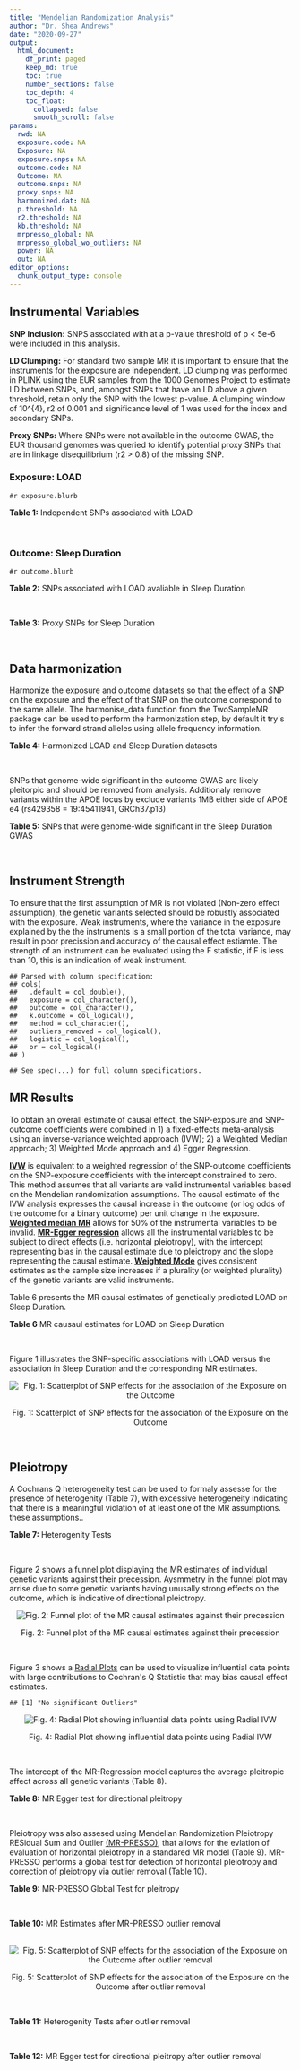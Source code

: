 ```yaml
---
title: "Mendelian Randomization Analysis"
author: "Dr. Shea Andrews"
date: "2020-09-27"
output:
  html_document:
    df_print: paged
    keep_md: true
    toc: true
    number_sections: false
    toc_depth: 4
    toc_float:
      collapsed: false
      smooth_scroll: false
params:
  rwd: NA
  exposure.code: NA
  Exposure: NA
  exposure.snps: NA
  outcome.code: NA
  Outcome: NA
  outcome.snps: NA
  proxy.snps: NA
  harmonized.dat: NA
  p.threshold: NA
  r2.threshold: NA
  kb.threshold: NA
  mrpresso_global: NA
  mrpresso_global_wo_outliers: NA
  power: NA
  out: NA
editor_options:
  chunk_output_type: console
---
```







## Instrumental Variables
**SNP Inclusion:** SNPS associated with at a p-value threshold of p < 5e-6 were included in this analysis.
<br>

**LD Clumping:** For standard two sample MR it is important to ensure that the instruments for the exposure are independent. LD clumping was performed in PLINK using the EUR samples from the 1000 Genomes Project to estimate LD between SNPs, and, amongst SNPs that have an LD above a given threshold, retain only the SNP with the lowest p-value. A clumping window of 10^{4}, r2 of 0.001 and significance level of 1 was used for the index and secondary SNPs.
<br>

**Proxy SNPs:** Where SNPs were not available in the outcome GWAS, the EUR thousand genomes was queried to identify potential proxy SNPs that are in linkage disequilibrium (r2 > 0.8) of the missing SNP.
<br>

### Exposure: LOAD
`#r exposure.blurb`
<br>

**Table 1:** Independent SNPs associated with LOAD
<div data-pagedtable="false">
  <script data-pagedtable-source type="application/json">
{"columns":[{"label":["SNP"],"name":[1],"type":["chr"],"align":["left"]},{"label":["CHROM"],"name":[2],"type":["dbl"],"align":["right"]},{"label":["POS"],"name":[3],"type":["dbl"],"align":["right"]},{"label":["REF"],"name":[4],"type":["chr"],"align":["left"]},{"label":["ALT"],"name":[5],"type":["chr"],"align":["left"]},{"label":["AF"],"name":[6],"type":["dbl"],"align":["right"]},{"label":["BETA"],"name":[7],"type":["dbl"],"align":["right"]},{"label":["SE"],"name":[8],"type":["dbl"],"align":["right"]},{"label":["Z"],"name":[9],"type":["dbl"],"align":["right"]},{"label":["P"],"name":[10],"type":["dbl"],"align":["right"]},{"label":["N"],"name":[11],"type":["dbl"],"align":["right"]},{"label":["TRAIT"],"name":[12],"type":["chr"],"align":["left"]}],"data":[{"1":"rs679515","2":"1","3":"207750568","4":"T","5":"C","6":"0.8126","7":"-0.1508","8":"0.0183","9":"-8.240440","10":"1.555000e-16","11":"63926","12":"LOAD"},{"1":"rs7584040","2":"2","3":"127863224","4":"C","5":"T","6":"0.2261","7":"0.0862","8":"0.0172","9":"5.011628","10":"5.341000e-07","11":"63926","12":"LOAD"},{"1":"rs6733839","2":"2","3":"127892810","4":"C","5":"T","6":"0.4067","7":"0.1693","8":"0.0154","9":"10.993506","10":"4.022000e-28","11":"63926","12":"LOAD"},{"1":"rs35695568","2":"2","3":"186794162","4":"G","5":"T","6":"0.0922","7":"0.1152","8":"0.0247","9":"4.663968","10":"3.200000e-06","11":"63926","12":"LOAD"},{"1":"rs10933431","2":"2","3":"233981912","4":"G","5":"C","6":"0.7774","7":"0.1001","8":"0.0194","9":"5.159794","10":"2.552000e-07","11":"63926","12":"LOAD"},{"1":"rs6805148","2":"3","3":"45101639","4":"A","5":"C","6":"0.0864","7":"-0.1293","8":"0.0257","9":"-5.031130","10":"4.774000e-07","11":"63926","12":"LOAD"},{"1":"rs28660482","2":"4","3":"66245059","4":"T","5":"A","6":"0.0243","7":"0.2220","8":"0.0475","9":"4.673684","10":"2.900000e-06","11":"63926","12":"LOAD"},{"1":"rs6822989","2":"4","3":"104176240","4":"C","5":"T","6":"0.0082","7":"0.4361","8":"0.0940","9":"4.639362","10":"3.487000e-06","11":"63926","12":"LOAD"},{"1":"rs35868327","2":"5","3":"52665230","4":"T","5":"A","6":"0.0132","7":"-0.3753","8":"0.0760","9":"-4.938158","10":"7.796000e-07","11":"63926","12":"LOAD"},{"1":"rs11168036","2":"5","3":"139707439","4":"T","5":"G","6":"0.5033","7":"-0.0754","8":"0.0143","9":"-5.272730","10":"1.432000e-07","11":"63926","12":"LOAD"},{"1":"rs34665982","2":"6","3":"32560306","4":"T","5":"C","6":"0.5213","7":"-0.0967","8":"0.0166","9":"-5.825300","10":"5.798000e-09","11":"63926","12":"LOAD"},{"1":"rs114812713","2":"6","3":"41034000","4":"G","5":"C","6":"0.0301","7":"0.2980","8":"0.0431","9":"6.914153","10":"4.467000e-12","11":"63926","12":"LOAD"},{"1":"rs1385742","2":"6","3":"47595155","4":"A","5":"T","6":"0.6344","7":"-0.0876","8":"0.0157","9":"-5.579620","10":"2.232000e-08","11":"63926","12":"LOAD"},{"1":"rs143429938","2":"7","3":"33721795","4":"C","5":"T","6":"0.0211","7":"0.3535","8":"0.0769","9":"4.596879","10":"4.253000e-06","11":"63926","12":"LOAD"},{"1":"rs9649710","2":"7","3":"50322832","4":"A","5":"G","6":"0.6331","7":"0.0676","8":"0.0148","9":"4.567570","10":"4.794000e-06","11":"63926","12":"LOAD"},{"1":"rs117240937","2":"7","3":"127426090","4":"G","5":"A","6":"0.0173","7":"-0.3122","8":"0.0672","9":"-4.645833","10":"3.350000e-06","11":"63926","12":"LOAD"},{"1":"rs11767557","2":"7","3":"143109139","4":"T","5":"C","6":"0.1968","7":"-0.1028","8":"0.0182","9":"-5.648350","10":"1.561000e-08","11":"63926","12":"LOAD"},{"1":"rs73223431","2":"8","3":"27219987","4":"C","5":"T","6":"0.3669","7":"0.0936","8":"0.0153","9":"6.117647","10":"8.342000e-10","11":"63926","12":"LOAD"},{"1":"rs867230","2":"8","3":"27468503","4":"C","5":"A","6":"0.6029","7":"0.1333","8":"0.0158","9":"8.436709","10":"3.492000e-17","11":"63926","12":"LOAD"},{"1":"rs13252043","2":"8","3":"71551628","4":"C","5":"T","6":"0.0984","7":"0.1140","8":"0.0237","9":"4.810127","10":"1.570000e-06","11":"63926","12":"LOAD"},{"1":"rs6559689","2":"9","3":"85450616","4":"C","5":"T","6":"0.0504","7":"0.1585","8":"0.0335","9":"4.731343","10":"2.169000e-06","11":"63926","12":"LOAD"},{"1":"rs12416487","2":"10","3":"11721057","4":"A","5":"T","6":"0.6519","7":"0.0850","8":"0.0154","9":"5.519480","10":"3.417000e-08","11":"63926","12":"LOAD"},{"1":"rs3740688","2":"11","3":"47380340","4":"G","5":"T","6":"0.5524","7":"0.0935","8":"0.0144","9":"6.493056","10":"9.702000e-11","11":"63926","12":"LOAD"},{"1":"rs1582763","2":"11","3":"60021948","4":"G","5":"A","6":"0.3729","7":"-0.1232","8":"0.0149","9":"-8.268456","10":"1.186000e-16","11":"63926","12":"LOAD"},{"1":"rs3851179","2":"11","3":"85868640","4":"T","5":"C","6":"0.6410","7":"0.1198","8":"0.0148","9":"8.094590","10":"5.809000e-16","11":"63926","12":"LOAD"},{"1":"rs11218343","2":"11","3":"121435587","4":"T","5":"C","6":"0.0401","7":"-0.2053","8":"0.0369","9":"-5.563690","10":"2.633000e-08","11":"63926","12":"LOAD"},{"1":"rs9787911","2":"11","3":"131769402","4":"T","5":"C","6":"0.4249","7":"0.0662","8":"0.0144","9":"4.597220","10":"4.386000e-06","11":"63926","12":"LOAD"},{"1":"rs117394726","2":"12","3":"127222883","4":"A","5":"C","6":"0.0400","7":"0.2193","8":"0.0465","9":"4.716130","10":"2.459000e-06","11":"63926","12":"LOAD"},{"1":"rs17125924","2":"14","3":"53391680","4":"A","5":"G","6":"0.0926","7":"0.1222","8":"0.0246","9":"4.967480","10":"6.621000e-07","11":"63926","12":"LOAD"},{"1":"rs12590654","2":"14","3":"92938855","4":"G","5":"A","6":"0.3353","7":"-0.0906","8":"0.0157","9":"-5.770701","10":"8.729000e-09","11":"63926","12":"LOAD"},{"1":"rs383902","2":"15","3":"59034174","4":"C","5":"T","6":"0.3274","7":"-0.0698","8":"0.0151","9":"-4.622517","10":"3.812000e-06","11":"63926","12":"LOAD"},{"1":"rs28588186","2":"16","3":"19910313","4":"C","5":"G","6":"0.1981","7":"-0.0880","8":"0.0181","9":"-4.861880","10":"1.115000e-06","11":"63926","12":"LOAD"},{"1":"rs62039712","2":"16","3":"79355857","4":"G","5":"A","6":"0.1158","7":"0.1528","8":"0.0288","9":"5.305556","10":"1.171000e-07","11":"63926","12":"LOAD"},{"1":"rs34971488","2":"16","3":"81779775","4":"G","5":"A","6":"0.2205","7":"0.0940","8":"0.0198","9":"4.747475","10":"2.067000e-06","11":"63926","12":"LOAD"},{"1":"rs2632516","2":"17","3":"56409089","4":"G","5":"C","6":"0.4402","7":"-0.0748","8":"0.0147","9":"-5.088435","10":"3.671000e-07","11":"63926","12":"LOAD"},{"1":"rs12151021","2":"19","3":"1050874","4":"A","5":"G","6":"0.6753","7":"-0.1071","8":"0.0169","9":"-6.337280","10":"2.562000e-10","11":"63926","12":"LOAD"},{"1":"rs8111708","2":"19","3":"18558876","4":"A","5":"G","6":"0.3427","7":"0.0696","8":"0.0151","9":"4.609270","10":"3.946000e-06","11":"63926","12":"LOAD"},{"1":"rs111358663","2":"19","3":"45196958","4":"T","5":"A","6":"0.0111","7":"-0.5369","8":"0.0795","9":"-6.753459","10":"1.436000e-11","11":"63926","12":"LOAD"},{"1":"rs4803765","2":"19","3":"45358448","4":"C","5":"T","6":"0.0243","7":"0.7165","8":"0.0610","9":"11.745902","10":"7.131000e-32","11":"63926","12":"LOAD"},{"1":"rs12972156","2":"19","3":"45387459","4":"C","5":"G","6":"0.2027","7":"0.9653","8":"0.0189","9":"51.074100","10":"2.225074e-308","11":"63926","12":"LOAD"},{"1":"rs117310449","2":"19","3":"45393516","4":"C","5":"T","6":"0.0130","7":"0.9879","8":"0.0691","9":"14.296671","10":"2.275000e-46","11":"63926","12":"LOAD"},{"1":"rs73033507","2":"19","3":"45431403","4":"C","5":"T","6":"0.0239","7":"-0.3620","8":"0.0657","9":"-5.509893","10":"3.646000e-08","11":"63926","12":"LOAD"},{"1":"rs114533385","2":"19","3":"45436753","4":"C","5":"T","6":"0.0210","7":"0.8281","8":"0.0661","9":"12.527988","10":"5.434000e-36","11":"63926","12":"LOAD"},{"1":"rs118004808","2":"19","3":"45439498","4":"C","5":"T","6":"0.0177","7":"-0.5523","8":"0.1015","9":"-5.441379","10":"5.274000e-08","11":"63926","12":"LOAD"},{"1":"rs139995984","2":"19","3":"45574482","4":"G","5":"C","6":"0.0155","7":"-0.5343","8":"0.0879","9":"-6.078498","10":"1.192000e-09","11":"63926","12":"LOAD"},{"1":"rs80182863","2":"19","3":"45653226","4":"C","5":"T","6":"0.0234","7":"0.2977","8":"0.0623","9":"4.778491","10":"1.750000e-06","11":"63926","12":"LOAD"},{"1":"rs6014724","2":"20","3":"54998544","4":"A","5":"G","6":"0.0920","7":"-0.1319","8":"0.0259","9":"-5.092660","10":"3.652000e-07","11":"63926","12":"LOAD"},{"1":"rs2830489","2":"21","3":"28148191","4":"C","5":"T","6":"0.2882","7":"-0.0837","8":"0.0162","9":"-5.166667","10":"2.422000e-07","11":"63926","12":"LOAD"},{"1":"rs138727474","2":"22","3":"21926584","4":"C","5":"T","6":"0.0269","7":"-0.2515","8":"0.0545","9":"-4.614679","10":"3.904000e-06","11":"63926","12":"LOAD"}],"options":{"columns":{"min":{},"max":[10]},"rows":{"min":[10],"max":[10]},"pages":{}}}
  </script>
</div>
<br>

### Outcome: Sleep Duration
`#r outcome.blurb`
<br>

**Table 2:** SNPs associated with LOAD avaliable in Sleep Duration
<div data-pagedtable="false">
  <script data-pagedtable-source type="application/json">
{"columns":[{"label":["SNP"],"name":[1],"type":["chr"],"align":["left"]},{"label":["CHROM"],"name":[2],"type":["dbl"],"align":["right"]},{"label":["POS"],"name":[3],"type":["dbl"],"align":["right"]},{"label":["REF"],"name":[4],"type":["chr"],"align":["left"]},{"label":["ALT"],"name":[5],"type":["chr"],"align":["left"]},{"label":["AF"],"name":[6],"type":["dbl"],"align":["right"]},{"label":["BETA"],"name":[7],"type":["dbl"],"align":["right"]},{"label":["SE"],"name":[8],"type":["dbl"],"align":["right"]},{"label":["Z"],"name":[9],"type":["dbl"],"align":["right"]},{"label":["P"],"name":[10],"type":["dbl"],"align":["right"]},{"label":["N"],"name":[11],"type":["dbl"],"align":["right"]},{"label":["TRAIT"],"name":[12],"type":["chr"],"align":["left"]}],"data":[{"1":"rs679515","2":"1","3":"207750568","4":"T","5":"C","6":"0.822523","7":"6.44678e-04","8":"0.00296092","9":"0.21772900","10":"0.8500","11":"446118","12":"Sleep_Duration"},{"1":"rs7584040","2":"2","3":"127863224","4":"C","5":"T","6":"0.232806","7":"-3.04125e-03","8":"0.00268461","9":"-1.13285000","10":"0.2600","11":"446118","12":"Sleep_Duration"},{"1":"rs6733839","2":"2","3":"127892810","4":"C","5":"T","6":"0.391123","7":"4.65119e-04","8":"0.00235465","9":"0.19753200","10":"0.8500","11":"446118","12":"Sleep_Duration"},{"1":"rs35695568","2":"2","3":"186794162","4":"G","5":"T","6":"0.094992","7":"1.33588e-03","8":"0.00385760","9":"0.34629800","10":"0.7700","11":"446118","12":"Sleep_Duration"},{"1":"rs10933431","2":"2","3":"233981912","4":"G","5":"C","6":"0.781088","7":"3.26886e-03","8":"0.00273539","9":"1.19503000","10":"0.2200","11":"446118","12":"Sleep_Duration"},{"1":"rs6805148","2":"3","3":"45101639","4":"A","5":"C","6":"0.093366","7":"2.57343e-03","8":"0.00390643","9":"0.65876800","10":"0.5100","11":"446118","12":"Sleep_Duration"},{"1":"rs28660482","2":"4","3":"66245059","4":"T","5":"A","6":"0.023754","7":"1.62489e-02","8":"0.00745114","9":"2.18073000","10":"0.0340","11":"446118","12":"Sleep_Duration"},{"1":"rs35868327","2":"5","3":"52665230","4":"T","5":"G","6":"0.005792","7":"4.11740e-03","8":"0.01881980","9":"0.21878000","10":"0.8000","11":"446118","12":"Sleep_Duration"},{"1":"rs11168036","2":"5","3":"139707439","4":"T","5":"G","6":"0.520190","7":"4.48967e-03","8":"0.00227446","9":"1.97395000","10":"0.0470","11":"446118","12":"Sleep_Duration"},{"1":"rs114812713","2":"6","3":"41034000","4":"G","5":"C","6":"0.026599","7":"-8.21225e-03","8":"0.00715508","9":"-1.14775000","10":"0.2800","11":"446118","12":"Sleep_Duration"},{"1":"rs1385742","2":"6","3":"47595155","4":"A","5":"T","6":"0.646697","7":"-4.28237e-04","8":"0.00239147","9":"-0.17906900","10":"0.8400","11":"446118","12":"Sleep_Duration"},{"1":"rs143429938","2":"7","3":"33721795","4":"C","5":"T","6":"0.015915","7":"5.37550e-03","8":"0.00936759","9":"0.57384000","10":"0.5600","11":"446118","12":"Sleep_Duration"},{"1":"rs9649710","2":"7","3":"50322832","4":"A","5":"G","6":"0.604185","7":"1.68235e-03","8":"0.00231941","9":"0.72533500","10":"0.4500","11":"446118","12":"Sleep_Duration"},{"1":"rs117240937","2":"7","3":"127426090","4":"G","5":"A","6":"0.009082","7":"9.13137e-04","8":"0.01228650","9":"0.07432040","10":"0.9300","11":"446118","12":"Sleep_Duration"},{"1":"rs11767557","2":"7","3":"143109139","4":"T","5":"C","6":"0.213885","7":"-2.41499e-03","8":"0.00275666","9":"-0.87605700","10":"0.3600","11":"446118","12":"Sleep_Duration"},{"1":"rs73223431","2":"8","3":"27219987","4":"C","5":"T","6":"0.366336","7":"5.67286e-04","8":"0.00235048","9":"0.24134900","10":"0.8100","11":"446118","12":"Sleep_Duration"},{"1":"rs867230","2":"8","3":"27468503","4":"C","5":"A","6":"0.586988","7":"-3.44624e-03","8":"0.00231689","9":"-1.48744000","10":"0.1300","11":"446118","12":"Sleep_Duration"},{"1":"rs6559689","2":"9","3":"85450616","4":"C","5":"T","6":"0.045364","7":"6.81990e-03","8":"0.00543392","9":"1.25506000","10":"0.2000","11":"446118","12":"Sleep_Duration"},{"1":"rs12416487","2":"10","3":"11721057","4":"A","5":"T","6":"0.656675","7":"3.28410e-03","8":"0.00238698","9":"1.37584000","10":"0.1900","11":"446118","12":"Sleep_Duration"},{"1":"rs3740688","2":"11","3":"47380340","4":"G","5":"T","6":"0.544922","7":"-7.16963e-03","8":"0.00227518","9":"-3.15124000","10":"0.0020","11":"446118","12":"Sleep_Duration"},{"1":"rs1582763","2":"11","3":"60021948","4":"G","5":"A","6":"0.379972","7":"-3.75152e-03","8":"0.00233407","9":"-1.60729000","10":"0.1100","11":"446118","12":"Sleep_Duration"},{"1":"rs3851179","2":"11","3":"85868640","4":"T","5":"C","6":"0.628731","7":"-2.28308e-05","8":"0.00233932","9":"-0.00975959","10":"1.0000","11":"446118","12":"Sleep_Duration"},{"1":"rs11218343","2":"11","3":"121435587","4":"T","5":"C","6":"0.037123","7":"-1.53337e-03","8":"0.00599394","9":"-0.25582000","10":"0.8100","11":"446118","12":"Sleep_Duration"},{"1":"rs9787911","2":"11","3":"131769402","4":"T","5":"C","6":"0.427749","7":"-1.20384e-03","8":"0.00229411","9":"-0.52475300","10":"0.6100","11":"446118","12":"Sleep_Duration"},{"1":"rs117394726","2":"12","3":"127222883","4":"A","5":"C","6":"0.036110","7":"1.01923e-02","8":"0.00639602","9":"1.59354000","10":"0.1100","11":"446118","12":"Sleep_Duration"},{"1":"rs17125924","2":"14","3":"53391680","4":"A","5":"G","6":"0.091981","7":"-1.24415e-02","8":"0.00392515","9":"-3.16969000","10":"0.0015","11":"446118","12":"Sleep_Duration"},{"1":"rs12590654","2":"14","3":"92938855","4":"G","5":"A","6":"0.339722","7":"-1.67888e-03","8":"0.00240569","9":"-0.69787900","10":"0.4600","11":"446118","12":"Sleep_Duration"},{"1":"rs383902","2":"15","3":"59034174","4":"C","5":"T","6":"0.334118","7":"2.24649e-03","8":"0.00240717","9":"0.93324900","10":"0.3400","11":"446118","12":"Sleep_Duration"},{"1":"rs28588186","2":"16","3":"19910313","4":"C","5":"G","6":"0.200697","7":"-2.24493e-03","8":"0.00284213","9":"-0.78987600","10":"0.3900","11":"446118","12":"Sleep_Duration"},{"1":"rs62039712","2":"16","3":"79355857","4":"G","5":"A","6":"0.120103","7":"4.47007e-04","8":"0.00361040","9":"0.12381100","10":"0.8700","11":"446118","12":"Sleep_Duration"},{"1":"rs34971488","2":"16","3":"81779775","4":"G","5":"A","6":"0.210895","7":"6.96486e-03","8":"0.00284027","9":"2.45218000","10":"0.0130","11":"446118","12":"Sleep_Duration"},{"1":"rs2632516","2":"17","3":"56409089","4":"G","5":"C","6":"0.443135","7":"-5.16082e-04","8":"0.00228738","9":"-0.22562100","10":"0.8900","11":"446118","12":"Sleep_Duration"},{"1":"rs12151021","2":"19","3":"1050874","4":"A","5":"G","6":"0.674127","7":"1.72903e-03","8":"0.00242689","9":"0.71244700","10":"0.4800","11":"446118","12":"Sleep_Duration"},{"1":"rs8111708","2":"19","3":"18558876","4":"A","5":"G","6":"0.349623","7":"-1.38427e-03","8":"0.00237781","9":"-0.58216200","10":"0.5500","11":"446118","12":"Sleep_Duration"},{"1":"rs111358663","2":"19","3":"45196958","4":"T","5":"A","6":"0.015743","7":"1.04975e-03","8":"0.00924700","9":"0.11352300","10":"0.8900","11":"446118","12":"Sleep_Duration"},{"1":"rs12972156","2":"19","3":"45387459","4":"C","5":"G","6":"0.148558","7":"-6.63823e-03","8":"0.00320644","9":"-2.07028000","10":"0.0410","11":"446118","12":"Sleep_Duration"},{"1":"rs117310449","2":"19","3":"45393516","4":"C","5":"T","6":"0.012053","7":"-2.27098e-02","8":"0.01043380","9":"-2.17656000","10":"0.0230","11":"446118","12":"Sleep_Duration"},{"1":"rs73033507","2":"19","3":"45431403","4":"C","5":"T","6":"0.038409","7":"9.88026e-04","8":"0.00598982","9":"0.16495100","10":"0.8700","11":"446118","12":"Sleep_Duration"},{"1":"rs114533385","2":"19","3":"45436753","4":"C","5":"T","6":"0.011167","7":"1.34796e-03","8":"0.01110270","9":"0.12140800","10":"0.9400","11":"446118","12":"Sleep_Duration"},{"1":"rs118004808","2":"19","3":"45439498","4":"C","5":"T","6":"0.018609","7":"-4.76413e-03","8":"0.00954379","9":"-0.49918600","10":"0.6400","11":"446118","12":"Sleep_Duration"},{"1":"rs139995984","2":"19","3":"45574482","4":"G","5":"C","6":"0.013363","7":"3.24809e-03","8":"0.01104900","9":"0.29397100","10":"0.7600","11":"446118","12":"Sleep_Duration"},{"1":"rs80182863","2":"19","3":"45653226","4":"C","5":"T","6":"0.015549","7":"2.81300e-03","8":"0.00953800","9":"0.29492600","10":"0.7700","11":"446118","12":"Sleep_Duration"},{"1":"rs6014724","2":"20","3":"54998544","4":"A","5":"G","6":"0.088138","7":"3.58454e-03","8":"0.00401164","9":"0.89353500","10":"0.3800","11":"446118","12":"Sleep_Duration"},{"1":"rs2830489","2":"21","3":"28148191","4":"C","5":"T","6":"0.274799","7":"-2.65550e-03","8":"0.00253623","9":"-1.04703000","10":"0.3300","11":"446118","12":"Sleep_Duration"},{"1":"rs138727474","2":"22","3":"21926584","4":"C","5":"T","6":"0.036328","7":"-4.68198e-03","8":"0.00643328","9":"-0.72777500","10":"0.4900","11":"446118","12":"Sleep_Duration"},{"1":"rs6822989","2":"NA","3":"NA","4":"NA","5":"NA","6":"NA","7":"NA","8":"NA","9":"NA","10":"NA","11":"NA","12":"NA"},{"1":"rs34665982","2":"NA","3":"NA","4":"NA","5":"NA","6":"NA","7":"NA","8":"NA","9":"NA","10":"NA","11":"NA","12":"NA"},{"1":"rs13252043","2":"NA","3":"NA","4":"NA","5":"NA","6":"NA","7":"NA","8":"NA","9":"NA","10":"NA","11":"NA","12":"NA"},{"1":"rs4803765","2":"NA","3":"NA","4":"NA","5":"NA","6":"NA","7":"NA","8":"NA","9":"NA","10":"NA","11":"NA","12":"NA"}],"options":{"columns":{"min":{},"max":[10]},"rows":{"min":[10],"max":[10]},"pages":{}}}
  </script>
</div>
<br>

**Table 3:** Proxy SNPs for Sleep Duration
<div data-pagedtable="false">
  <script data-pagedtable-source type="application/json">
{"columns":[{"label":["target_snp"],"name":[1],"type":["chr"],"align":["left"]},{"label":["proxy_snp"],"name":[2],"type":["chr"],"align":["left"]},{"label":["ld.r2"],"name":[3],"type":["dbl"],"align":["right"]},{"label":["Dprime"],"name":[4],"type":["dbl"],"align":["right"]},{"label":["PHASE"],"name":[5],"type":["chr"],"align":["left"]},{"label":["X12"],"name":[6],"type":["lgl"],"align":["right"]},{"label":["CHROM"],"name":[7],"type":["dbl"],"align":["right"]},{"label":["POS"],"name":[8],"type":["dbl"],"align":["right"]},{"label":["REF.proxy"],"name":[9],"type":["chr"],"align":["left"]},{"label":["ALT.proxy"],"name":[10],"type":["chr"],"align":["left"]},{"label":["AF"],"name":[11],"type":["dbl"],"align":["right"]},{"label":["BETA"],"name":[12],"type":["dbl"],"align":["right"]},{"label":["SE"],"name":[13],"type":["dbl"],"align":["right"]},{"label":["Z"],"name":[14],"type":["dbl"],"align":["right"]},{"label":["P"],"name":[15],"type":["dbl"],"align":["right"]},{"label":["N"],"name":[16],"type":["dbl"],"align":["right"]},{"label":["TRAIT"],"name":[17],"type":["chr"],"align":["left"]},{"label":["ref"],"name":[18],"type":["lgl"],"align":["right"]},{"label":["ref.proxy"],"name":[19],"type":["chr"],"align":["left"]},{"label":["alt"],"name":[20],"type":["chr"],"align":["left"]},{"label":["alt.proxy"],"name":[21],"type":["chr"],"align":["left"]},{"label":["ALT"],"name":[22],"type":["lgl"],"align":["right"]},{"label":["REF"],"name":[23],"type":["chr"],"align":["left"]},{"label":["proxy.outcome"],"name":[24],"type":["lgl"],"align":["right"]}],"data":[{"1":"rs6822989","2":"rs28544093","3":"1","4":"1","5":"TC/CT","6":"NA","7":"4","8":"104182954","9":"T","10":"C","11":"0.004991","12":"0.02362710","13":"0.01623430","14":"1.45538","15":"0.15","16":"446118","17":"Sleep_Duration","18":"TRUE","19":"C","20":"C","21":"T","22":"TRUE","23":"C","24":"TRUE"},{"1":"rs13252043","2":"rs11996416","3":"1","4":"1","5":"TT/CC","6":"NA","7":"8","8":"71505146","9":"C","10":"T","11":"0.094065","12":"-0.00531883","13":"0.00387194","14":"-1.37369","15":"0.15","16":"446118","17":"Sleep_Duration","18":"TRUE","19":"T","20":"C","21":"C","22":"TRUE","23":"C","24":"TRUE"},{"1":"rs34665982","2":"NA","3":"NA","4":"NA","5":"NA","6":"NA","7":"NA","8":"NA","9":"NA","10":"NA","11":"NA","12":"NA","13":"NA","14":"NA","15":"NA","16":"NA","17":"NA","18":"NA","19":"NA","20":"NA","21":"NA","22":"NA","23":"NA","24":"NA"},{"1":"rs4803765","2":"NA","3":"NA","4":"NA","5":"NA","6":"NA","7":"NA","8":"NA","9":"NA","10":"NA","11":"NA","12":"NA","13":"NA","14":"NA","15":"NA","16":"NA","17":"NA","18":"NA","19":"NA","20":"NA","21":"NA","22":"NA","23":"NA","24":"NA"}],"options":{"columns":{"min":{},"max":[10]},"rows":{"min":[10],"max":[10]},"pages":{}}}
  </script>
</div>
<br>

## Data harmonization
Harmonize the exposure and outcome datasets so that the effect of a SNP on the exposure and the effect of that SNP on the outcome correspond to the same allele. The harmonise_data function from the TwoSampleMR package can be used to perform the harmonization step, by default it try's to infer the forward strand alleles using allele frequency information.
<br>

**Table 4:** Harmonized LOAD and Sleep Duration datasets
<div data-pagedtable="false">
  <script data-pagedtable-source type="application/json">
{"columns":[{"label":["SNP"],"name":[1],"type":["chr"],"align":["left"]},{"label":["effect_allele.exposure"],"name":[2],"type":["chr"],"align":["left"]},{"label":["other_allele.exposure"],"name":[3],"type":["chr"],"align":["left"]},{"label":["effect_allele.outcome"],"name":[4],"type":["chr"],"align":["left"]},{"label":["other_allele.outcome"],"name":[5],"type":["chr"],"align":["left"]},{"label":["beta.exposure"],"name":[6],"type":["dbl"],"align":["right"]},{"label":["beta.outcome"],"name":[7],"type":["dbl"],"align":["right"]},{"label":["eaf.exposure"],"name":[8],"type":["dbl"],"align":["right"]},{"label":["eaf.outcome"],"name":[9],"type":["dbl"],"align":["right"]},{"label":["remove"],"name":[10],"type":["lgl"],"align":["right"]},{"label":["palindromic"],"name":[11],"type":["lgl"],"align":["right"]},{"label":["ambiguous"],"name":[12],"type":["lgl"],"align":["right"]},{"label":["id.outcome"],"name":[13],"type":["chr"],"align":["left"]},{"label":["chr.outcome"],"name":[14],"type":["dbl"],"align":["right"]},{"label":["pos.outcome"],"name":[15],"type":["dbl"],"align":["right"]},{"label":["se.outcome"],"name":[16],"type":["dbl"],"align":["right"]},{"label":["z.outcome"],"name":[17],"type":["dbl"],"align":["right"]},{"label":["pval.outcome"],"name":[18],"type":["dbl"],"align":["right"]},{"label":["samplesize.outcome"],"name":[19],"type":["dbl"],"align":["right"]},{"label":["outcome"],"name":[20],"type":["chr"],"align":["left"]},{"label":["mr_keep.outcome"],"name":[21],"type":["lgl"],"align":["right"]},{"label":["pval_origin.outcome"],"name":[22],"type":["chr"],"align":["left"]},{"label":["chr.exposure"],"name":[23],"type":["dbl"],"align":["right"]},{"label":["pos.exposure"],"name":[24],"type":["dbl"],"align":["right"]},{"label":["se.exposure"],"name":[25],"type":["dbl"],"align":["right"]},{"label":["z.exposure"],"name":[26],"type":["dbl"],"align":["right"]},{"label":["pval.exposure"],"name":[27],"type":["dbl"],"align":["right"]},{"label":["samplesize.exposure"],"name":[28],"type":["dbl"],"align":["right"]},{"label":["exposure"],"name":[29],"type":["chr"],"align":["left"]},{"label":["mr_keep.exposure"],"name":[30],"type":["lgl"],"align":["right"]},{"label":["pval_origin.exposure"],"name":[31],"type":["chr"],"align":["left"]},{"label":["id.exposure"],"name":[32],"type":["chr"],"align":["left"]},{"label":["action"],"name":[33],"type":["dbl"],"align":["right"]},{"label":["mr_keep"],"name":[34],"type":["lgl"],"align":["right"]},{"label":["pt"],"name":[35],"type":["dbl"],"align":["right"]},{"label":["pleitropy_keep"],"name":[36],"type":["lgl"],"align":["right"]},{"label":["mrpresso_RSSobs"],"name":[37],"type":["dbl"],"align":["right"]},{"label":["mrpresso_pval"],"name":[38],"type":["dbl"],"align":["right"]},{"label":["mrpresso_keep"],"name":[39],"type":["lgl"],"align":["right"]}],"data":[{"1":"rs10933431","2":"C","3":"G","4":"C","5":"G","6":"0.1001","7":"3.26886e-03","8":"0.7774","9":"0.781088","10":"FALSE","11":"TRUE","12":"FALSE","13":"KSfEFt","14":"2","15":"233981912","16":"0.00273539","17":"1.19503000","18":"0.2200","19":"446118","20":"Dashti2019slepdur","21":"TRUE","22":"reported","23":"2","24":"233981912","25":"0.0194","26":"5.159794","27":"2.552e-07","28":"63926","29":"Kunkle2019load","30":"TRUE","31":"reported","32":"fpcU7X","33":"2","34":"TRUE","35":"5e-06","36":"TRUE","37":"1.074697e-05","38":"1.0000","39":"TRUE"},{"1":"rs111358663","2":"A","3":"T","4":"A","5":"T","6":"-0.5369","7":"1.04975e-03","8":"0.0111","9":"0.015743","10":"FALSE","11":"TRUE","12":"FALSE","13":"KSfEFt","14":"19","15":"45196958","16":"0.00924700","17":"0.11352300","18":"0.8900","19":"446118","20":"Dashti2019slepdur","21":"TRUE","22":"reported","23":"19","24":"45196958","25":"0.0795","26":"-6.753459","27":"1.436e-11","28":"63926","29":"Kunkle2019load","30":"TRUE","31":"reported","32":"fpcU7X","33":"2","34":"TRUE","35":"5e-06","36":"FALSE","37":"NA","38":"NA","39":"NA"},{"1":"rs11168036","2":"G","3":"T","4":"G","5":"T","6":"-0.0754","7":"4.48967e-03","8":"0.5033","9":"0.520190","10":"FALSE","11":"FALSE","12":"FALSE","13":"KSfEFt","14":"5","15":"139707439","16":"0.00227446","17":"1.97395000","18":"0.0470","19":"446118","20":"Dashti2019slepdur","21":"TRUE","22":"reported","23":"5","24":"139707439","25":"0.0143","26":"-5.272730","27":"1.432e-07","28":"63926","29":"Kunkle2019load","30":"TRUE","31":"reported","32":"fpcU7X","33":"2","34":"TRUE","35":"5e-06","36":"TRUE","37":"2.151441e-05","38":"1.0000","39":"TRUE"},{"1":"rs11218343","2":"C","3":"T","4":"C","5":"T","6":"-0.2053","7":"-1.53337e-03","8":"0.0401","9":"0.037123","10":"FALSE","11":"FALSE","12":"FALSE","13":"KSfEFt","14":"11","15":"121435587","16":"0.00599394","17":"-0.25582000","18":"0.8100","19":"446118","20":"Dashti2019slepdur","21":"TRUE","22":"reported","23":"11","24":"121435587","25":"0.0369","26":"-5.563690","27":"2.633e-08","28":"63926","29":"Kunkle2019load","30":"TRUE","31":"reported","32":"fpcU7X","33":"2","34":"TRUE","35":"5e-06","36":"TRUE","37":"2.006642e-06","38":"1.0000","39":"TRUE"},{"1":"rs114533385","2":"T","3":"C","4":"T","5":"C","6":"0.8281","7":"1.34796e-03","8":"0.0210","9":"0.011167","10":"FALSE","11":"FALSE","12":"FALSE","13":"KSfEFt","14":"19","15":"45436753","16":"0.01110270","17":"0.12140800","18":"0.9400","19":"446118","20":"Dashti2019slepdur","21":"TRUE","22":"reported","23":"19","24":"45436753","25":"0.0661","26":"12.527988","27":"5.434e-36","28":"63926","29":"Kunkle2019load","30":"TRUE","31":"reported","32":"fpcU7X","33":"2","34":"TRUE","35":"5e-06","36":"FALSE","37":"NA","38":"NA","39":"NA"},{"1":"rs114812713","2":"C","3":"G","4":"C","5":"G","6":"0.2980","7":"-8.21225e-03","8":"0.0301","9":"0.026599","10":"FALSE","11":"TRUE","12":"FALSE","13":"KSfEFt","14":"6","15":"41034000","16":"0.00715508","17":"-1.14775000","18":"0.2800","19":"446118","20":"Dashti2019slepdur","21":"TRUE","22":"reported","23":"6","24":"41034000","25":"0.0431","26":"6.914153","27":"4.467e-12","28":"63926","29":"Kunkle2019load","30":"TRUE","31":"reported","32":"fpcU7X","33":"2","34":"TRUE","35":"5e-06","36":"TRUE","37":"7.580197e-05","38":"1.0000","39":"TRUE"},{"1":"rs117240937","2":"A","3":"G","4":"A","5":"G","6":"-0.3122","7":"9.13137e-04","8":"0.0173","9":"0.009082","10":"FALSE","11":"FALSE","12":"FALSE","13":"KSfEFt","14":"7","15":"127426090","16":"0.01228650","17":"0.07432040","18":"0.9300","19":"446118","20":"Dashti2019slepdur","21":"TRUE","22":"reported","23":"7","24":"127426090","25":"0.0672","26":"-4.645833","27":"3.350e-06","28":"63926","29":"Kunkle2019load","30":"TRUE","31":"reported","32":"fpcU7X","33":"2","34":"TRUE","35":"5e-06","36":"TRUE","37":"1.325698e-06","38":"1.0000","39":"TRUE"},{"1":"rs117310449","2":"T","3":"C","4":"T","5":"C","6":"0.9879","7":"-2.27098e-02","8":"0.0130","9":"0.012053","10":"FALSE","11":"FALSE","12":"FALSE","13":"KSfEFt","14":"19","15":"45393516","16":"0.01043380","17":"-2.17656000","18":"0.0230","19":"446118","20":"Dashti2019slepdur","21":"TRUE","22":"reported","23":"19","24":"45393516","25":"0.0691","26":"14.296671","27":"2.275e-46","28":"63926","29":"Kunkle2019load","30":"TRUE","31":"reported","32":"fpcU7X","33":"2","34":"TRUE","35":"5e-06","36":"FALSE","37":"NA","38":"NA","39":"NA"},{"1":"rs117394726","2":"C","3":"A","4":"C","5":"A","6":"0.2193","7":"1.01923e-02","8":"0.0400","9":"0.036110","10":"FALSE","11":"FALSE","12":"FALSE","13":"KSfEFt","14":"12","15":"127222883","16":"0.00639602","17":"1.59354000","18":"0.1100","19":"446118","20":"Dashti2019slepdur","21":"TRUE","22":"reported","23":"12","24":"127222883","25":"0.0465","26":"4.716130","27":"2.459e-06","28":"63926","29":"Kunkle2019load","30":"TRUE","31":"reported","32":"fpcU7X","33":"2","34":"TRUE","35":"5e-06","36":"TRUE","37":"1.052295e-04","38":"1.0000","39":"TRUE"},{"1":"rs11767557","2":"C","3":"T","4":"C","5":"T","6":"-0.1028","7":"-2.41499e-03","8":"0.1968","9":"0.213885","10":"FALSE","11":"FALSE","12":"FALSE","13":"KSfEFt","14":"7","15":"143109139","16":"0.00275666","17":"-0.87605700","18":"0.3600","19":"446118","20":"Dashti2019slepdur","21":"TRUE","22":"reported","23":"7","24":"143109139","25":"0.0182","26":"-5.648350","27":"1.561e-08","28":"63926","29":"Kunkle2019load","30":"TRUE","31":"reported","32":"fpcU7X","33":"2","34":"TRUE","35":"5e-06","36":"TRUE","37":"5.774483e-06","38":"1.0000","39":"TRUE"},{"1":"rs118004808","2":"T","3":"C","4":"T","5":"C","6":"-0.5523","7":"-4.76413e-03","8":"0.0177","9":"0.018609","10":"FALSE","11":"FALSE","12":"FALSE","13":"KSfEFt","14":"19","15":"45439498","16":"0.00954379","17":"-0.49918600","18":"0.6400","19":"446118","20":"Dashti2019slepdur","21":"TRUE","22":"reported","23":"19","24":"45439498","25":"0.1015","26":"-5.441379","27":"5.274e-08","28":"63926","29":"Kunkle2019load","30":"TRUE","31":"reported","32":"fpcU7X","33":"2","34":"TRUE","35":"5e-06","36":"FALSE","37":"NA","38":"NA","39":"NA"},{"1":"rs12151021","2":"G","3":"A","4":"G","5":"A","6":"-0.1071","7":"1.72903e-03","8":"0.6753","9":"0.674127","10":"FALSE","11":"FALSE","12":"FALSE","13":"KSfEFt","14":"19","15":"1050874","16":"0.00242689","17":"0.71244700","18":"0.4800","19":"446118","20":"Dashti2019slepdur","21":"TRUE","22":"reported","23":"19","24":"1050874","25":"0.0169","26":"-6.337280","27":"2.562e-10","28":"63926","29":"Kunkle2019load","30":"TRUE","31":"reported","32":"fpcU7X","33":"2","34":"TRUE","35":"5e-06","36":"TRUE","37":"3.510635e-06","38":"1.0000","39":"TRUE"},{"1":"rs12416487","2":"T","3":"A","4":"T","5":"A","6":"0.0850","7":"3.28410e-03","8":"0.6519","9":"0.656675","10":"FALSE","11":"TRUE","12":"FALSE","13":"KSfEFt","14":"10","15":"11721057","16":"0.00238698","17":"1.37584000","18":"0.1900","19":"446118","20":"Dashti2019slepdur","21":"TRUE","22":"reported","23":"10","24":"11721057","25":"0.0154","26":"5.519480","27":"3.417e-08","28":"63926","29":"Kunkle2019load","30":"TRUE","31":"reported","32":"fpcU7X","33":"2","34":"TRUE","35":"5e-06","36":"TRUE","37":"1.089369e-05","38":"1.0000","39":"TRUE"},{"1":"rs12590654","2":"A","3":"G","4":"A","5":"G","6":"-0.0906","7":"-1.67888e-03","8":"0.3353","9":"0.339722","10":"FALSE","11":"FALSE","12":"FALSE","13":"KSfEFt","14":"14","15":"92938855","16":"0.00240569","17":"-0.69787900","18":"0.4600","19":"446118","20":"Dashti2019slepdur","21":"TRUE","22":"reported","23":"14","24":"92938855","25":"0.0157","26":"-5.770701","27":"8.729e-09","28":"63926","29":"Kunkle2019load","30":"TRUE","31":"reported","32":"fpcU7X","33":"2","34":"TRUE","35":"5e-06","36":"TRUE","37":"2.746664e-06","38":"1.0000","39":"TRUE"},{"1":"rs12972156","2":"G","3":"C","4":"G","5":"C","6":"0.9653","7":"-6.63823e-03","8":"0.2027","9":"0.148558","10":"FALSE","11":"TRUE","12":"FALSE","13":"KSfEFt","14":"19","15":"45387459","16":"0.00320644","17":"-2.07028000","18":"0.0410","19":"446118","20":"Dashti2019slepdur","21":"TRUE","22":"reported","23":"19","24":"45387459","25":"0.0189","26":"51.074100","27":"1.000e-200","28":"63926","29":"Kunkle2019load","30":"TRUE","31":"reported","32":"fpcU7X","33":"2","34":"TRUE","35":"5e-06","36":"FALSE","37":"NA","38":"NA","39":"NA"},{"1":"rs13252043","2":"T","3":"C","4":"T","5":"C","6":"0.1140","7":"-5.31883e-03","8":"0.0984","9":"0.094065","10":"FALSE","11":"FALSE","12":"FALSE","13":"KSfEFt","14":"8","15":"71505146","16":"0.00387194","17":"-1.37369000","18":"0.1500","19":"446118","20":"Dashti2019slepdur","21":"TRUE","22":"reported","23":"8","24":"71551628","25":"0.0237","26":"4.810127","27":"1.570e-06","28":"63926","29":"Kunkle2019load","30":"TRUE","31":"reported","32":"fpcU7X","33":"2","34":"TRUE","35":"5e-06","36":"TRUE","37":"3.012901e-05","38":"1.0000","39":"TRUE"},{"1":"rs1385742","2":"T","3":"A","4":"T","5":"A","6":"-0.0876","7":"-4.28237e-04","8":"0.6344","9":"0.646697","10":"FALSE","11":"TRUE","12":"FALSE","13":"KSfEFt","14":"6","15":"47595155","16":"0.00239147","17":"-0.17906900","18":"0.8400","19":"446118","20":"Dashti2019slepdur","21":"TRUE","22":"reported","23":"6","24":"47595155","25":"0.0157","26":"-5.579620","27":"2.232e-08","28":"63926","29":"Kunkle2019load","30":"TRUE","31":"reported","32":"fpcU7X","33":"2","34":"TRUE","35":"5e-06","36":"TRUE","37":"1.403007e-07","38":"1.0000","39":"TRUE"},{"1":"rs138727474","2":"T","3":"C","4":"T","5":"C","6":"-0.2515","7":"-4.68198e-03","8":"0.0269","9":"0.036328","10":"FALSE","11":"FALSE","12":"FALSE","13":"KSfEFt","14":"22","15":"21926584","16":"0.00643328","17":"-0.72777500","18":"0.4900","19":"446118","20":"Dashti2019slepdur","21":"TRUE","22":"reported","23":"22","24":"21926584","25":"0.0545","26":"-4.614679","27":"3.904e-06","28":"63926","29":"Kunkle2019load","30":"TRUE","31":"reported","32":"fpcU7X","33":"2","34":"TRUE","35":"5e-06","36":"TRUE","37":"2.145886e-05","38":"1.0000","39":"TRUE"},{"1":"rs139995984","2":"C","3":"G","4":"C","5":"G","6":"-0.5343","7":"3.24809e-03","8":"0.0155","9":"0.013363","10":"FALSE","11":"TRUE","12":"FALSE","13":"KSfEFt","14":"19","15":"45574482","16":"0.01104900","17":"0.29397100","18":"0.7600","19":"446118","20":"Dashti2019slepdur","21":"TRUE","22":"reported","23":"19","24":"45574482","25":"0.0879","26":"-6.078498","27":"1.192e-09","28":"63926","29":"Kunkle2019load","30":"TRUE","31":"reported","32":"fpcU7X","33":"2","34":"TRUE","35":"5e-06","36":"FALSE","37":"NA","38":"NA","39":"NA"},{"1":"rs143429938","2":"T","3":"C","4":"T","5":"C","6":"0.3535","7":"5.37550e-03","8":"0.0211","9":"0.015915","10":"FALSE","11":"FALSE","12":"FALSE","13":"KSfEFt","14":"7","15":"33721795","16":"0.00936759","17":"0.57384000","18":"0.5600","19":"446118","20":"Dashti2019slepdur","21":"TRUE","22":"reported","23":"7","24":"33721795","25":"0.0769","26":"4.596879","27":"4.253e-06","28":"63926","29":"Kunkle2019load","30":"TRUE","31":"reported","32":"fpcU7X","33":"2","34":"TRUE","35":"5e-06","36":"TRUE","37":"2.766939e-05","38":"1.0000","39":"TRUE"},{"1":"rs1582763","2":"A","3":"G","4":"A","5":"G","6":"-0.1232","7":"-3.75152e-03","8":"0.3729","9":"0.379972","10":"FALSE","11":"FALSE","12":"FALSE","13":"KSfEFt","14":"11","15":"60021948","16":"0.00233407","17":"-1.60729000","18":"0.1100","19":"446118","20":"Dashti2019slepdur","21":"TRUE","22":"reported","23":"11","24":"60021948","25":"0.0149","26":"-8.268456","27":"1.186e-16","28":"63926","29":"Kunkle2019load","30":"TRUE","31":"reported","32":"fpcU7X","33":"2","34":"TRUE","35":"5e-06","36":"TRUE","37":"1.491806e-05","38":"1.0000","39":"TRUE"},{"1":"rs17125924","2":"G","3":"A","4":"G","5":"A","6":"0.1222","7":"-1.24415e-02","8":"0.0926","9":"0.091981","10":"FALSE","11":"FALSE","12":"FALSE","13":"KSfEFt","14":"14","15":"53391680","16":"0.00392515","17":"-3.16969000","18":"0.0015","19":"446118","20":"Dashti2019slepdur","21":"TRUE","22":"reported","23":"14","24":"53391680","25":"0.0246","26":"4.967480","27":"6.621e-07","28":"63926","29":"Kunkle2019load","30":"TRUE","31":"reported","32":"fpcU7X","33":"2","34":"TRUE","35":"5e-06","36":"TRUE","37":"1.627810e-04","38":"0.0222","39":"FALSE"},{"1":"rs2632516","2":"C","3":"G","4":"C","5":"G","6":"-0.0748","7":"-5.16082e-04","8":"0.4402","9":"0.443135","10":"FALSE","11":"TRUE","12":"TRUE","13":"KSfEFt","14":"17","15":"56409089","16":"0.00228738","17":"-0.22562100","18":"0.8900","19":"446118","20":"Dashti2019slepdur","21":"TRUE","22":"reported","23":"17","24":"56409089","25":"0.0147","26":"-5.088435","27":"3.671e-07","28":"63926","29":"Kunkle2019load","30":"TRUE","31":"reported","32":"fpcU7X","33":"2","34":"FALSE","35":"5e-06","36":"TRUE","37":"NA","38":"NA","39":"NA"},{"1":"rs2830489","2":"T","3":"C","4":"T","5":"C","6":"-0.0837","7":"-2.65550e-03","8":"0.2882","9":"0.274799","10":"FALSE","11":"FALSE","12":"FALSE","13":"KSfEFt","14":"21","15":"28148191","16":"0.00253623","17":"-1.04703000","18":"0.3300","19":"446118","20":"Dashti2019slepdur","21":"TRUE","22":"reported","23":"21","24":"28148191","25":"0.0162","26":"-5.166667","27":"2.422e-07","28":"63926","29":"Kunkle2019load","30":"TRUE","31":"reported","32":"fpcU7X","33":"2","34":"TRUE","35":"5e-06","36":"TRUE","37":"7.016084e-06","38":"1.0000","39":"TRUE"},{"1":"rs28588186","2":"G","3":"C","4":"G","5":"C","6":"-0.0880","7":"-2.24493e-03","8":"0.1981","9":"0.200697","10":"FALSE","11":"TRUE","12":"FALSE","13":"KSfEFt","14":"16","15":"19910313","16":"0.00284213","17":"-0.78987600","18":"0.3900","19":"446118","20":"Dashti2019slepdur","21":"TRUE","22":"reported","23":"16","24":"19910313","25":"0.0181","26":"-4.861880","27":"1.115e-06","28":"63926","29":"Kunkle2019load","30":"TRUE","31":"reported","32":"fpcU7X","33":"2","34":"TRUE","35":"5e-06","36":"TRUE","37":"4.933396e-06","38":"1.0000","39":"TRUE"},{"1":"rs28660482","2":"A","3":"T","4":"A","5":"T","6":"0.2220","7":"1.62489e-02","8":"0.0243","9":"0.023754","10":"FALSE","11":"TRUE","12":"FALSE","13":"KSfEFt","14":"4","15":"66245059","16":"0.00745114","17":"2.18073000","18":"0.0340","19":"446118","20":"Dashti2019slepdur","21":"TRUE","22":"reported","23":"4","24":"66245059","25":"0.0475","26":"4.673684","27":"2.900e-06","28":"63926","29":"Kunkle2019load","30":"TRUE","31":"reported","32":"fpcU7X","33":"2","34":"TRUE","35":"5e-06","36":"TRUE","37":"2.675982e-04","38":"1.0000","39":"TRUE"},{"1":"rs34971488","2":"A","3":"G","4":"A","5":"G","6":"0.0940","7":"6.96486e-03","8":"0.2205","9":"0.210895","10":"FALSE","11":"FALSE","12":"FALSE","13":"KSfEFt","14":"16","15":"81779775","16":"0.00284027","17":"2.45218000","18":"0.0130","19":"446118","20":"Dashti2019slepdur","21":"TRUE","22":"reported","23":"16","24":"81779775","25":"0.0198","26":"4.747475","27":"2.067e-06","28":"63926","29":"Kunkle2019load","30":"TRUE","31":"reported","32":"fpcU7X","33":"2","34":"TRUE","35":"5e-06","36":"TRUE","37":"4.956440e-05","38":"0.4995","39":"TRUE"},{"1":"rs35695568","2":"T","3":"G","4":"T","5":"G","6":"0.1152","7":"1.33588e-03","8":"0.0922","9":"0.094992","10":"FALSE","11":"FALSE","12":"FALSE","13":"KSfEFt","14":"2","15":"186794162","16":"0.00385760","17":"0.34629800","18":"0.7700","19":"446118","20":"Dashti2019slepdur","21":"TRUE","22":"reported","23":"2","24":"186794162","25":"0.0247","26":"4.663968","27":"3.200e-06","28":"63926","29":"Kunkle2019load","30":"TRUE","31":"reported","32":"fpcU7X","33":"2","34":"TRUE","35":"5e-06","36":"TRUE","37":"1.623359e-06","38":"1.0000","39":"TRUE"},{"1":"rs35868327","2":"A","3":"T","4":"G","5":"T","6":"-0.3753","7":"4.11740e-03","8":"0.0132","9":"0.005792","10":"TRUE","11":"TRUE","12":"FALSE","13":"KSfEFt","14":"5","15":"52665230","16":"0.01881980","17":"0.21878000","18":"0.8000","19":"446118","20":"Dashti2019slepdur","21":"TRUE","22":"reported","23":"5","24":"52665230","25":"0.0760","26":"-4.938158","27":"7.796e-07","28":"63926","29":"Kunkle2019load","30":"TRUE","31":"reported","32":"fpcU7X","33":"2","34":"FALSE","35":"5e-06","36":"TRUE","37":"NA","38":"NA","39":"NA"},{"1":"rs3740688","2":"T","3":"G","4":"T","5":"G","6":"0.0935","7":"-7.16963e-03","8":"0.5524","9":"0.544922","10":"FALSE","11":"FALSE","12":"FALSE","13":"KSfEFt","14":"11","15":"47380340","16":"0.00227518","17":"-3.15124000","18":"0.0020","19":"446118","20":"Dashti2019slepdur","21":"TRUE","22":"reported","23":"11","24":"47380340","25":"0.0144","26":"6.493056","27":"9.702e-11","28":"63926","29":"Kunkle2019load","30":"TRUE","31":"reported","32":"fpcU7X","33":"2","34":"TRUE","35":"5e-06","36":"TRUE","37":"5.581150e-05","38":"0.0370","39":"FALSE"},{"1":"rs383902","2":"T","3":"C","4":"T","5":"C","6":"-0.0698","7":"2.24649e-03","8":"0.3274","9":"0.334118","10":"FALSE","11":"FALSE","12":"FALSE","13":"KSfEFt","14":"15","15":"59034174","16":"0.00240717","17":"0.93324900","18":"0.3400","19":"446118","20":"Dashti2019slepdur","21":"TRUE","22":"reported","23":"15","24":"59034174","25":"0.0151","26":"-4.622517","27":"3.812e-06","28":"63926","29":"Kunkle2019load","30":"TRUE","31":"reported","32":"fpcU7X","33":"2","34":"TRUE","35":"5e-06","36":"TRUE","37":"5.443053e-06","38":"1.0000","39":"TRUE"},{"1":"rs3851179","2":"C","3":"T","4":"C","5":"T","6":"0.1198","7":"-2.28308e-05","8":"0.6410","9":"0.628731","10":"FALSE","11":"FALSE","12":"FALSE","13":"KSfEFt","14":"11","15":"85868640","16":"0.00233932","17":"-0.00975959","18":"1.0000","19":"446118","20":"Dashti2019slepdur","21":"TRUE","22":"reported","23":"11","24":"85868640","25":"0.0148","26":"8.094590","27":"5.809e-16","28":"63926","29":"Kunkle2019load","30":"TRUE","31":"reported","32":"fpcU7X","33":"2","34":"TRUE","35":"5e-06","36":"TRUE","37":"1.311832e-08","38":"1.0000","39":"TRUE"},{"1":"rs6014724","2":"G","3":"A","4":"G","5":"A","6":"-0.1319","7":"3.58454e-03","8":"0.0920","9":"0.088138","10":"FALSE","11":"FALSE","12":"FALSE","13":"KSfEFt","14":"20","15":"54998544","16":"0.00401164","17":"0.89353500","18":"0.3800","19":"446118","20":"Dashti2019slepdur","21":"TRUE","22":"reported","23":"20","24":"54998544","25":"0.0259","26":"-5.092660","27":"3.652e-07","28":"63926","29":"Kunkle2019load","30":"TRUE","31":"reported","32":"fpcU7X","33":"2","34":"TRUE","35":"5e-06","36":"TRUE","37":"1.409708e-05","38":"1.0000","39":"TRUE"},{"1":"rs62039712","2":"A","3":"G","4":"A","5":"G","6":"0.1528","7":"4.47007e-04","8":"0.1158","9":"0.120103","10":"FALSE","11":"FALSE","12":"FALSE","13":"KSfEFt","14":"16","15":"79355857","16":"0.00361040","17":"0.12381100","18":"0.8700","19":"446118","20":"Dashti2019slepdur","21":"TRUE","22":"reported","23":"16","24":"79355857","25":"0.0288","26":"5.305556","27":"1.171e-07","28":"63926","29":"Kunkle2019load","30":"TRUE","31":"reported","32":"fpcU7X","33":"2","34":"TRUE","35":"5e-06","36":"TRUE","37":"1.216057e-07","38":"1.0000","39":"TRUE"},{"1":"rs6559689","2":"T","3":"C","4":"T","5":"C","6":"0.1585","7":"6.81990e-03","8":"0.0504","9":"0.045364","10":"FALSE","11":"FALSE","12":"FALSE","13":"KSfEFt","14":"9","15":"85450616","16":"0.00543392","17":"1.25506000","18":"0.2000","19":"446118","20":"Dashti2019slepdur","21":"TRUE","22":"reported","23":"9","24":"85450616","25":"0.0335","26":"4.731343","27":"2.169e-06","28":"63926","29":"Kunkle2019load","30":"TRUE","31":"reported","32":"fpcU7X","33":"2","34":"TRUE","35":"5e-06","36":"TRUE","37":"4.642217e-05","38":"1.0000","39":"TRUE"},{"1":"rs6733839","2":"T","3":"C","4":"T","5":"C","6":"0.1693","7":"4.65119e-04","8":"0.4067","9":"0.391123","10":"FALSE","11":"FALSE","12":"FALSE","13":"KSfEFt","14":"2","15":"127892810","16":"0.00235465","17":"0.19753200","18":"0.8500","19":"446118","20":"Dashti2019slepdur","21":"TRUE","22":"reported","23":"2","24":"127892810","25":"0.0154","26":"10.993506","27":"4.022e-28","28":"63926","29":"Kunkle2019load","30":"TRUE","31":"reported","32":"fpcU7X","33":"2","34":"TRUE","35":"5e-06","36":"TRUE","37":"1.442339e-07","38":"1.0000","39":"TRUE"},{"1":"rs679515","2":"C","3":"T","4":"C","5":"T","6":"-0.1508","7":"6.44678e-04","8":"0.8126","9":"0.822523","10":"FALSE","11":"FALSE","12":"FALSE","13":"KSfEFt","14":"1","15":"207750568","16":"0.00296092","17":"0.21772900","18":"0.8500","19":"446118","20":"Dashti2019slepdur","21":"TRUE","22":"reported","23":"1","24":"207750568","25":"0.0183","26":"-8.240440","27":"1.555e-16","28":"63926","29":"Kunkle2019load","30":"TRUE","31":"reported","32":"fpcU7X","33":"2","34":"TRUE","35":"5e-06","36":"TRUE","37":"6.259022e-07","38":"1.0000","39":"TRUE"},{"1":"rs6805148","2":"C","3":"A","4":"C","5":"A","6":"-0.1293","7":"2.57343e-03","8":"0.0864","9":"0.093366","10":"FALSE","11":"FALSE","12":"FALSE","13":"KSfEFt","14":"3","15":"45101639","16":"0.00390643","17":"0.65876800","18":"0.5100","19":"446118","20":"Dashti2019slepdur","21":"TRUE","22":"reported","23":"3","24":"45101639","25":"0.0257","26":"-5.031130","27":"4.774e-07","28":"63926","29":"Kunkle2019load","30":"TRUE","31":"reported","32":"fpcU7X","33":"2","34":"TRUE","35":"5e-06","36":"TRUE","37":"7.407454e-06","38":"1.0000","39":"TRUE"},{"1":"rs6822989","2":"T","3":"C","4":"T","5":"C","6":"0.4361","7":"2.36271e-02","8":"0.0082","9":"0.004991","10":"FALSE","11":"FALSE","12":"FALSE","13":"KSfEFt","14":"4","15":"104182954","16":"0.01623430","17":"1.45538000","18":"0.1500","19":"446118","20":"Dashti2019slepdur","21":"TRUE","22":"reported","23":"4","24":"104176240","25":"0.0940","26":"4.639362","27":"3.487e-06","28":"63926","29":"Kunkle2019load","30":"TRUE","31":"reported","32":"fpcU7X","33":"2","34":"TRUE","35":"5e-06","36":"TRUE","37":"5.583574e-04","38":"1.0000","39":"TRUE"},{"1":"rs73033507","2":"T","3":"C","4":"T","5":"C","6":"-0.3620","7":"9.88026e-04","8":"0.0239","9":"0.038409","10":"FALSE","11":"FALSE","12":"FALSE","13":"KSfEFt","14":"19","15":"45431403","16":"0.00598982","17":"0.16495100","18":"0.8700","19":"446118","20":"Dashti2019slepdur","21":"TRUE","22":"reported","23":"19","24":"45431403","25":"0.0657","26":"-5.509893","27":"3.646e-08","28":"63926","29":"Kunkle2019load","30":"TRUE","31":"reported","32":"fpcU7X","33":"2","34":"TRUE","35":"5e-06","36":"FALSE","37":"NA","38":"NA","39":"NA"},{"1":"rs73223431","2":"T","3":"C","4":"T","5":"C","6":"0.0936","7":"5.67286e-04","8":"0.3669","9":"0.366336","10":"FALSE","11":"FALSE","12":"FALSE","13":"KSfEFt","14":"8","15":"27219987","16":"0.00235048","17":"0.24134900","18":"0.8100","19":"446118","20":"Dashti2019slepdur","21":"TRUE","22":"reported","23":"8","24":"27219987","25":"0.0153","26":"6.117647","27":"8.342e-10","28":"63926","29":"Kunkle2019load","30":"TRUE","31":"reported","32":"fpcU7X","33":"2","34":"TRUE","35":"5e-06","36":"TRUE","37":"2.653564e-07","38":"1.0000","39":"TRUE"},{"1":"rs7584040","2":"T","3":"C","4":"T","5":"C","6":"0.0862","7":"-3.04125e-03","8":"0.2261","9":"0.232806","10":"FALSE","11":"FALSE","12":"FALSE","13":"KSfEFt","14":"2","15":"127863224","16":"0.00268461","17":"-1.13285000","18":"0.2600","19":"446118","20":"Dashti2019slepdur","21":"TRUE","22":"reported","23":"2","24":"127863224","25":"0.0172","26":"5.011628","27":"5.341e-07","28":"63926","29":"Kunkle2019load","30":"TRUE","31":"reported","32":"fpcU7X","33":"2","34":"TRUE","35":"5e-06","36":"TRUE","37":"1.000889e-05","38":"1.0000","39":"TRUE"},{"1":"rs80182863","2":"T","3":"C","4":"T","5":"C","6":"0.2977","7":"2.81300e-03","8":"0.0234","9":"0.015549","10":"FALSE","11":"FALSE","12":"FALSE","13":"KSfEFt","14":"19","15":"45653226","16":"0.00953800","17":"0.29492600","18":"0.7700","19":"446118","20":"Dashti2019slepdur","21":"TRUE","22":"reported","23":"19","24":"45653226","25":"0.0623","26":"4.778491","27":"1.750e-06","28":"63926","29":"Kunkle2019load","30":"TRUE","31":"reported","32":"fpcU7X","33":"2","34":"TRUE","35":"5e-06","36":"FALSE","37":"NA","38":"NA","39":"NA"},{"1":"rs8111708","2":"G","3":"A","4":"G","5":"A","6":"0.0696","7":"-1.38427e-03","8":"0.3427","9":"0.349623","10":"FALSE","11":"FALSE","12":"FALSE","13":"KSfEFt","14":"19","15":"18558876","16":"0.00237781","17":"-0.58216200","18":"0.5500","19":"446118","20":"Dashti2019slepdur","21":"TRUE","22":"reported","23":"19","24":"18558876","25":"0.0151","26":"4.609270","27":"3.946e-06","28":"63926","29":"Kunkle2019load","30":"TRUE","31":"reported","32":"fpcU7X","33":"2","34":"TRUE","35":"5e-06","36":"TRUE","37":"2.124182e-06","38":"1.0000","39":"TRUE"},{"1":"rs867230","2":"A","3":"C","4":"A","5":"C","6":"0.1333","7":"-3.44624e-03","8":"0.6029","9":"0.586988","10":"FALSE","11":"FALSE","12":"FALSE","13":"KSfEFt","14":"8","15":"27468503","16":"0.00231689","17":"-1.48744000","18":"0.1300","19":"446118","20":"Dashti2019slepdur","21":"TRUE","22":"reported","23":"8","24":"27468503","25":"0.0158","26":"8.436709","27":"3.492e-17","28":"63926","29":"Kunkle2019load","30":"TRUE","31":"reported","32":"fpcU7X","33":"2","34":"TRUE","35":"5e-06","36":"TRUE","37":"1.424011e-05","38":"1.0000","39":"TRUE"},{"1":"rs9649710","2":"G","3":"A","4":"G","5":"A","6":"0.0676","7":"1.68235e-03","8":"0.6331","9":"0.604185","10":"FALSE","11":"FALSE","12":"FALSE","13":"KSfEFt","14":"7","15":"50322832","16":"0.00231941","17":"0.72533500","18":"0.4500","19":"446118","20":"Dashti2019slepdur","21":"TRUE","22":"reported","23":"7","24":"50322832","25":"0.0148","26":"4.567570","27":"4.794e-06","28":"63926","29":"Kunkle2019load","30":"TRUE","31":"reported","32":"fpcU7X","33":"2","34":"TRUE","35":"5e-06","36":"TRUE","37":"2.755198e-06","38":"1.0000","39":"TRUE"},{"1":"rs9787911","2":"C","3":"T","4":"C","5":"T","6":"0.0662","7":"-1.20384e-03","8":"0.4249","9":"0.427749","10":"FALSE","11":"FALSE","12":"FALSE","13":"KSfEFt","14":"11","15":"131769402","16":"0.00229411","17":"-0.52475300","18":"0.6100","19":"446118","20":"Dashti2019slepdur","21":"TRUE","22":"reported","23":"11","24":"131769402","25":"0.0144","26":"4.597220","27":"4.386e-06","28":"63926","29":"Kunkle2019load","30":"TRUE","31":"reported","32":"fpcU7X","33":"2","34":"TRUE","35":"5e-06","36":"TRUE","37":"1.615582e-06","38":"1.0000","39":"TRUE"}],"options":{"columns":{"min":{},"max":[10]},"rows":{"min":[10],"max":[10]},"pages":{}}}
  </script>
</div>
<br>

SNPs that genome-wide significant in the outcome GWAS are likely pleitorpic and should be removed from analysis. Additionaly remove variants within the APOE locus by exclude variants 1MB either side of APOE e4 (rs429358 = 19:45411941, GRCh37.p13)
<br>


**Table 5:** SNPs that were genome-wide significant in the Sleep Duration GWAS
<div data-pagedtable="false">
  <script data-pagedtable-source type="application/json">
{"columns":[{"label":["SNP"],"name":[1],"type":["chr"],"align":["left"]},{"label":["chr.outcome"],"name":[2],"type":["dbl"],"align":["right"]},{"label":["pos.outcome"],"name":[3],"type":["dbl"],"align":["right"]},{"label":["pval.exposure"],"name":[4],"type":["dbl"],"align":["right"]},{"label":["pval.outcome"],"name":[5],"type":["dbl"],"align":["right"]}],"data":[{"1":"rs111358663","2":"19","3":"45196958","4":"1.436e-11","5":"0.890"},{"1":"rs114533385","2":"19","3":"45436753","4":"5.434e-36","5":"0.940"},{"1":"rs117310449","2":"19","3":"45393516","4":"2.275e-46","5":"0.023"},{"1":"rs118004808","2":"19","3":"45439498","4":"5.274e-08","5":"0.640"},{"1":"rs12972156","2":"19","3":"45387459","4":"1.000e-200","5":"0.041"},{"1":"rs139995984","2":"19","3":"45574482","4":"1.192e-09","5":"0.760"},{"1":"rs73033507","2":"19","3":"45431403","4":"3.646e-08","5":"0.870"},{"1":"rs80182863","2":"19","3":"45653226","4":"1.750e-06","5":"0.770"}],"options":{"columns":{"min":{},"max":[10]},"rows":{"min":[10],"max":[10]},"pages":{}}}
  </script>
</div>
<br>


## Instrument Strength
To ensure that the first assumption of MR is not violated (Non-zero effect assumption), the genetic variants selected should be robustly associated with the exposure. Weak instruments, where the variance in the exposure explained by the the instruments is a small portion of the total variance, may result in poor precission and accuracy of the causal effect estiamte. The strength of an instrument can be evaluated using the F statistic, if F is less than 10, this is an indication of weak instrument.


```
## Parsed with column specification:
## cols(
##   .default = col_double(),
##   exposure = col_character(),
##   outcome = col_character(),
##   k.outcome = col_logical(),
##   method = col_character(),
##   outliers_removed = col_logical(),
##   logistic = col_logical(),
##   or = col_logical()
## )
```

```
## See spec(...) for full column specifications.
```

<div data-pagedtable="false">
  <script data-pagedtable-source type="application/json">
{"columns":[{"label":["outliers_removed"],"name":[1],"type":["lgl"],"align":["right"]},{"label":["pve.exposure"],"name":[2],"type":["dbl"],"align":["right"]},{"label":["F"],"name":[3],"type":["dbl"],"align":["right"]},{"label":["Alpha"],"name":[4],"type":["dbl"],"align":["right"]},{"label":["NCP"],"name":[5],"type":["dbl"],"align":["right"]},{"label":["Power"],"name":[6],"type":["dbl"],"align":["right"]}],"data":[{"1":"FALSE","2":"0.02311864","3":"34.61852","4":"0.05","5":"2.380924e-07","6":"0.05000003"},{"1":"TRUE","2":"0.02190358","3":"34.63150","4":"0.05","5":"1.149827e+00","6":"0.18857440"}],"options":{"columns":{"min":{},"max":[10]},"rows":{"min":[10],"max":[10]},"pages":{}}}
  </script>
</div>

##  MR Results
To obtain an overall estimate of causal effect, the SNP-exposure and SNP-outcome coefficients were combined in 1) a fixed-effects meta-analysis using an inverse-variance weighted approach (IVW); 2) a Weighted Median approach; 3) Weighted Mode approach and 4) Egger Regression.


[**IVW**](https://doi.org/10.1002/gepi.21758) is equivalent to a weighted regression of the SNP-outcome coefficients on the SNP-exposure coefficients with the intercept constrained to zero. This method assumes that all variants are valid instrumental variables based on the Mendelian randomization assumptions. The causal estimate of the IVW analysis expresses the causal increase in the outcome (or log odds of the outcome for a binary outcome) per unit change in the exposure. [**Weighted median MR**](https://doi.org/10.1002/gepi.21965) allows for 50% of the instrumental variables to be invalid. [**MR-Egger regression**](https://doi.org/10.1093/ije/dyw220) allows all the instrumental variables to be subject to direct effects (i.e. horizontal pleiotropy), with the intercept representing bias in the causal estimate due to pleiotropy and the slope representing the causal estimate. [**Weighted Mode**](https://doi.org/10.1093/ije/dyx102) gives consistent estimates as the sample size increases if a plurality (or weighted plurality) of the genetic variants are valid instruments.
<br>



Table 6 presents the MR causal estimates of genetically predicted LOAD on Sleep Duration.
<br>

**Table 6** MR causaul estimates for LOAD on Sleep Duration
<div data-pagedtable="false">
  <script data-pagedtable-source type="application/json">
{"columns":[{"label":["id.exposure"],"name":[1],"type":["chr"],"align":["left"]},{"label":["id.outcome"],"name":[2],"type":["chr"],"align":["left"]},{"label":["outcome"],"name":[3],"type":["fctr"],"align":["left"]},{"label":["exposure"],"name":[4],"type":["fctr"],"align":["left"]},{"label":["method"],"name":[5],"type":["fctr"],"align":["left"]},{"label":["nsnp"],"name":[6],"type":["int"],"align":["right"]},{"label":["b"],"name":[7],"type":["dbl"],"align":["right"]},{"label":["se"],"name":[8],"type":["dbl"],"align":["right"]},{"label":["pval"],"name":[9],"type":["dbl"],"align":["right"]}],"data":[{"1":"fpcU7X","2":"KSfEFt","3":"Dashti2019slepdur","4":"Kunkle2019load","5":"Inverse variance weighted (fixed effects)","6":"37","7":"0.0007190061","8":"0.004305211","9":"0.8673635"},{"1":"fpcU7X","2":"KSfEFt","3":"Dashti2019slepdur","4":"Kunkle2019load","5":"Weighted median","6":"37","7":"0.0028086642","8":"0.006708142","9":"0.6754392"},{"1":"fpcU7X","2":"KSfEFt","3":"Dashti2019slepdur","4":"Kunkle2019load","5":"Weighted mode","6":"37","7":"0.0045255403","8":"0.010953734","9":"0.6819470"},{"1":"fpcU7X","2":"KSfEFt","3":"Dashti2019slepdur","4":"Kunkle2019load","5":"MR Egger","6":"37","7":"0.0158430426","8":"0.016015281","9":"0.3293331"}],"options":{"columns":{"min":{},"max":[10]},"rows":{"min":[10],"max":[10]},"pages":{}}}
  </script>
</div>
<br>

Figure 1 illustrates the SNP-specific associations with LOAD versus the association in Sleep Duration and the corresponding MR estimates.
<br>

<div class="figure" style="text-align: center">
<img src="/sc/arion/projects/LOAD/shea/Projects/MR_ADPhenome/results/MR_ADbidir/Kunkle2019load/Dashti2019slepdur/Kunkle2019load_5e-6_Dashti2019slepdur_MR_Analaysis_files/figure-html/scatter_plot-1.png" alt="Fig. 1: Scatterplot of SNP effects for the association of the Exposure on the Outcome"  />
<p class="caption">Fig. 1: Scatterplot of SNP effects for the association of the Exposure on the Outcome</p>
</div>
<br>


## Pleiotropy
A Cochrans Q heterogeneity test can be used to formaly assesse for the presence of heterogenity (Table 7), with excessive heterogeneity indicating that there is a meaningful violation of at least one of the MR assumptions.
these assumptions..
<br>

**Table 7:** Heterogenity Tests
<div data-pagedtable="false">
  <script data-pagedtable-source type="application/json">
{"columns":[{"label":["id.exposure"],"name":[1],"type":["chr"],"align":["left"]},{"label":["id.outcome"],"name":[2],"type":["chr"],"align":["left"]},{"label":["outcome"],"name":[3],"type":["fctr"],"align":["left"]},{"label":["exposure"],"name":[4],"type":["fctr"],"align":["left"]},{"label":["method"],"name":[5],"type":["fctr"],"align":["left"]},{"label":["Q"],"name":[6],"type":["dbl"],"align":["right"]},{"label":["Q_df"],"name":[7],"type":["dbl"],"align":["right"]},{"label":["Q_pval"],"name":[8],"type":["dbl"],"align":["right"]}],"data":[{"1":"fpcU7X","2":"KSfEFt","3":"Dashti2019slepdur","4":"Kunkle2019load","5":"MR Egger","6":"59.68526","7":"35","8":"0.005763339"},{"1":"fpcU7X","2":"KSfEFt","3":"Dashti2019slepdur","4":"Kunkle2019load","5":"Inverse variance weighted","6":"61.41978","7":"36","8":"0.005197050"}],"options":{"columns":{"min":{},"max":[10]},"rows":{"min":[10],"max":[10]},"pages":{}}}
  </script>
</div>
<br>

Figure 2 shows a funnel plot displaying the MR estimates of individual genetic variants against their precession. Aysmmetry in the funnel plot may arrise due to some genetic variants having unusally strong effects on the outcome, which is indicative of directional pleiotropy.
<br>

<div class="figure" style="text-align: center">
<img src="/sc/arion/projects/LOAD/shea/Projects/MR_ADPhenome/results/MR_ADbidir/Kunkle2019load/Dashti2019slepdur/Kunkle2019load_5e-6_Dashti2019slepdur_MR_Analaysis_files/figure-html/funnel_plot-1.png" alt="Fig. 2: Funnel plot of the MR causal estimates against their precession"  />
<p class="caption">Fig. 2: Funnel plot of the MR causal estimates against their precession</p>
</div>
<br>

Figure 3 shows a [Radial Plots](https://github.com/WSpiller/RadialMR) can be used to visualize influential data points with large contributions to Cochran's Q Statistic that may bias causal effect estimates.




```
## [1] "No significant Outliers"
```

<div class="figure" style="text-align: center">
<img src="/sc/arion/projects/LOAD/shea/Projects/MR_ADPhenome/results/MR_ADbidir/Kunkle2019load/Dashti2019slepdur/Kunkle2019load_5e-6_Dashti2019slepdur_MR_Analaysis_files/figure-html/Radial_Plot-1.png" alt="Fig. 4: Radial Plot showing influential data points using Radial IVW"  />
<p class="caption">Fig. 4: Radial Plot showing influential data points using Radial IVW</p>
</div>
<br>

The intercept of the MR-Regression model captures the average pleitropic affect across all genetic variants (Table 8).
<br>

**Table 8:** MR Egger test for directional pleitropy
<div data-pagedtable="false">
  <script data-pagedtable-source type="application/json">
{"columns":[{"label":["id.exposure"],"name":[1],"type":["chr"],"align":["left"]},{"label":["id.outcome"],"name":[2],"type":["chr"],"align":["left"]},{"label":["outcome"],"name":[3],"type":["fctr"],"align":["left"]},{"label":["exposure"],"name":[4],"type":["fctr"],"align":["left"]},{"label":["egger_intercept"],"name":[5],"type":["dbl"],"align":["right"]},{"label":["se"],"name":[6],"type":["dbl"],"align":["right"]},{"label":["pval"],"name":[7],"type":["dbl"],"align":["right"]}],"data":[{"1":"fpcU7X","2":"KSfEFt","3":"Dashti2019slepdur","4":"Kunkle2019load","5":"-0.00182786","6":"0.001812393","7":"0.3201201"}],"options":{"columns":{"min":{},"max":[10]},"rows":{"min":[10],"max":[10]},"pages":{}}}
  </script>
</div>
<br>

Pleiotropy was also assesed using Mendelian Randomization Pleiotropy RESidual Sum and Outlier [(MR-PRESSO)](https://doi.org/10.1038/s41588-018-0099-7), that allows for the evlation of evaluation of horizontal pleiotropy in a standared MR model (Table 9). MR-PRESSO performs a global test for detection of horizontal pleiotropy and correction of pleiotropy via outlier removal (Table 10).
<br>

**Table 9:** MR-PRESSO Global Test for pleitropy
<div data-pagedtable="false">
  <script data-pagedtable-source type="application/json">
{"columns":[{"label":["id.exposure"],"name":[1],"type":["chr"],"align":["left"]},{"label":["id.outcome"],"name":[2],"type":["chr"],"align":["left"]},{"label":["outcome"],"name":[3],"type":["chr"],"align":["left"]},{"label":["exposure"],"name":[4],"type":["chr"],"align":["left"]},{"label":["pt"],"name":[5],"type":["dbl"],"align":["right"]},{"label":["outliers_removed"],"name":[6],"type":["lgl"],"align":["right"]},{"label":["n_outliers"],"name":[7],"type":["dbl"],"align":["right"]},{"label":["RSSobs"],"name":[8],"type":["dbl"],"align":["right"]},{"label":["pval"],"name":[9],"type":["dbl"],"align":["right"]}],"data":[{"1":"fpcU7X","2":"KSfEFt","3":"Dashti2019slepdur","4":"Kunkle2019load","5":"5e-06","6":"FALSE","7":"2","8":"64.56834","9":"0.0046"}],"options":{"columns":{"min":{},"max":[10]},"rows":{"min":[10],"max":[10]},"pages":{}}}
  </script>
</div>
<br>


**Table 10:** MR Estimates after MR-PRESSO outlier removal
<div data-pagedtable="false">
  <script data-pagedtable-source type="application/json">
{"columns":[{"label":["id.exposure"],"name":[1],"type":["chr"],"align":["left"]},{"label":["id.outcome"],"name":[2],"type":["chr"],"align":["left"]},{"label":["outcome"],"name":[3],"type":["fctr"],"align":["left"]},{"label":["exposure"],"name":[4],"type":["fctr"],"align":["left"]},{"label":["method"],"name":[5],"type":["fctr"],"align":["left"]},{"label":["nsnp"],"name":[6],"type":["int"],"align":["right"]},{"label":["b"],"name":[7],"type":["dbl"],"align":["right"]},{"label":["se"],"name":[8],"type":["dbl"],"align":["right"]},{"label":["pval"],"name":[9],"type":["dbl"],"align":["right"]}],"data":[{"1":"fpcU7X","2":"KSfEFt","3":"Dashti2019slepdur","4":"Kunkle2019load","5":"Inverse variance weighted (fixed effects)","6":"35","7":"0.005204758","8":"0.004415350","9":"0.2384829"},{"1":"fpcU7X","2":"KSfEFt","3":"Dashti2019slepdur","4":"Kunkle2019load","5":"Weighted median","6":"35","7":"0.002861291","8":"0.006501092","9":"0.6598468"},{"1":"fpcU7X","2":"KSfEFt","3":"Dashti2019slepdur","4":"Kunkle2019load","5":"Weighted mode","6":"35","7":"0.004919490","8":"0.011531072","9":"0.6723389"},{"1":"fpcU7X","2":"KSfEFt","3":"Dashti2019slepdur","4":"Kunkle2019load","5":"MR Egger","6":"35","7":"0.015246905","8":"0.013434690","9":"0.2645974"}],"options":{"columns":{"min":{},"max":[10]},"rows":{"min":[10],"max":[10]},"pages":{}}}
  </script>
</div>
<br>

<div class="figure" style="text-align: center">
<img src="/sc/arion/projects/LOAD/shea/Projects/MR_ADPhenome/results/MR_ADbidir/Kunkle2019load/Dashti2019slepdur/Kunkle2019load_5e-6_Dashti2019slepdur_MR_Analaysis_files/figure-html/scatter_plot_outlier-1.png" alt="Fig. 5: Scatterplot of SNP effects for the association of the Exposure on the Outcome after outlier removal"  />
<p class="caption">Fig. 5: Scatterplot of SNP effects for the association of the Exposure on the Outcome after outlier removal</p>
</div>
<br>

**Table 11:** Heterogenity Tests after outlier removal
<div data-pagedtable="false">
  <script data-pagedtable-source type="application/json">
{"columns":[{"label":["id.exposure"],"name":[1],"type":["chr"],"align":["left"]},{"label":["id.outcome"],"name":[2],"type":["chr"],"align":["left"]},{"label":["outcome"],"name":[3],"type":["fctr"],"align":["left"]},{"label":["exposure"],"name":[4],"type":["fctr"],"align":["left"]},{"label":["method"],"name":[5],"type":["fctr"],"align":["left"]},{"label":["Q"],"name":[6],"type":["dbl"],"align":["right"]},{"label":["Q_df"],"name":[7],"type":["dbl"],"align":["right"]},{"label":["Q_pval"],"name":[8],"type":["dbl"],"align":["right"]}],"data":[{"1":"fpcU7X","2":"KSfEFt","3":"Dashti2019slepdur","4":"Kunkle2019load","5":"MR Egger","6":"39.31693","7":"33","8":"0.2078826"},{"1":"fpcU7X","2":"KSfEFt","3":"Dashti2019slepdur","4":"Kunkle2019load","5":"Inverse variance weighted","6":"40.08093","7":"34","8":"0.2184724"}],"options":{"columns":{"min":{},"max":[10]},"rows":{"min":[10],"max":[10]},"pages":{}}}
  </script>
</div>
<br>

**Table 12:** MR Egger test for directional pleitropy after outlier removal
<div data-pagedtable="false">
  <script data-pagedtable-source type="application/json">
{"columns":[{"label":["id.exposure"],"name":[1],"type":["chr"],"align":["left"]},{"label":["id.outcome"],"name":[2],"type":["chr"],"align":["left"]},{"label":["outcome"],"name":[3],"type":["fctr"],"align":["left"]},{"label":["exposure"],"name":[4],"type":["fctr"],"align":["left"]},{"label":["egger_intercept"],"name":[5],"type":["dbl"],"align":["right"]},{"label":["se"],"name":[6],"type":["dbl"],"align":["right"]},{"label":["pval"],"name":[7],"type":["dbl"],"align":["right"]}],"data":[{"1":"fpcU7X","2":"KSfEFt","3":"Dashti2019slepdur","4":"Kunkle2019load","5":"-0.001225222","6":"0.001530039","7":"0.428988"}],"options":{"columns":{"min":{},"max":[10]},"rows":{"min":[10],"max":[10]},"pages":{}}}
  </script>
</div>
<br>
